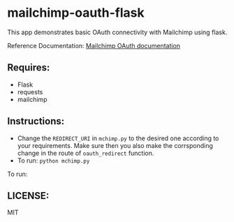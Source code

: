 mailchimp-oauth-flask
======================

This app demonstrates basic OAuth connectivity with Mailchimp using flask.

Reference Documentation: [Mailchimp OAuth documentation](https://apidocs.mailchimp.com/oauth2/)

Requires:
---------

* Flask
* requests
* mailchimp

Instructions:
-------------

* Change the `REDIRECT_URI` in `mchimp.py` to the desired one
  according to your requirements. Make sure then you also make the
  corrsponding change in the route of `oauth_redirect` function.
* To run: `python mchimp.py`

To run:

LICENSE:
--------

MIT
